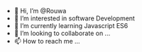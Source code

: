 - 👋 Hi, I’m @Rouwa
- 👀 I’m interested in software Development
- 🌱 I’m currently learning Javascript ES6
- 💞️ I’m looking to collaborate on ...
- 📫 How to reach me ...

<!---
Rouwa/Rouwa is a ✨ special ✨ repository because its `README.md` (this file) appears on your GitHub profile.
You can click the Preview link to take a look at your changes.
--->
